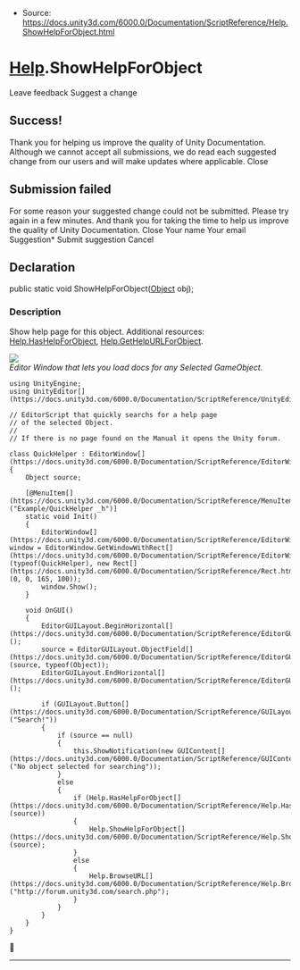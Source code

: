 * Source: https://docs.unity3d.com/6000.0/Documentation/ScriptReference/Help.ShowHelpForObject.html

#  [Help](https://docs.unity3d.com/6000.0/Documentation/ScriptReference/Help.html).ShowHelpForObject
Leave feedback
Suggest a change
## Success!
Thank you for helping us improve the quality of Unity Documentation. Although we cannot accept all submissions, we do read each suggested change from our users and will make updates where applicable.
Close
## Submission failed
For some reason your suggested change could not be submitted. Please <a>try again</a> in a few minutes. And thank you for taking the time to help us improve the quality of Unity Documentation.
Close
Your name Your email Suggestion* Submit suggestion
Cancel
## Declaration
public static void ShowHelpForObject([Object](https://docs.unity3d.com/6000.0/Documentation/ScriptReference/Object.html) obj); 
### Description
Show help page for this object.
Additional resources: [Help.HasHelpForObject](https://docs.unity3d.com/6000.0/Documentation/ScriptReference/Help.HasHelpForObject.html), [Help.GetHelpURLForObject](https://docs.unity3d.com/6000.0/Documentation/ScriptReference/Help.GetHelpURLForObject.html).  
  
![](https://docs.unity3d.com/6000.0/Documentation/StaticFiles/ScriptRefImages/QuickHelper.png)  
_Editor Window that lets you load docs for any Selected GameObject._
```
using UnityEngine;
using UnityEditor[](https://docs.unity3d.com/6000.0/Documentation/ScriptReference/UnityEditor.html);  
  
// EditorScript that quickly searchs for a help page
// of the selected Object.
//
// If there is no page found on the Manual it opens the Unity forum.  
  
class QuickHelper : EditorWindow[](https://docs.unity3d.com/6000.0/Documentation/ScriptReference/EditorWindow.html)
{
    Object source;  
  
    [@MenuItem[](https://docs.unity3d.com/6000.0/Documentation/ScriptReference/MenuItem.html)("Example/QuickHelper _h")]
    static void Init()
    {
        EditorWindow[](https://docs.unity3d.com/6000.0/Documentation/ScriptReference/EditorWindow.html) window = EditorWindow.GetWindowWithRect[](https://docs.unity3d.com/6000.0/Documentation/ScriptReference/EditorWindow.GetWindowWithRect.html)(typeof(QuickHelper), new Rect[](https://docs.unity3d.com/6000.0/Documentation/ScriptReference/Rect.html)(0, 0, 165, 100));
        window.Show();
    }  
  
    void OnGUI()
    {
        EditorGUILayout.BeginHorizontal[](https://docs.unity3d.com/6000.0/Documentation/ScriptReference/EditorGUILayout.BeginHorizontal.html)();
        source = EditorGUILayout.ObjectField[](https://docs.unity3d.com/6000.0/Documentation/ScriptReference/EditorGUILayout.ObjectField.html)(source, typeof(Object));
        EditorGUILayout.EndHorizontal[](https://docs.unity3d.com/6000.0/Documentation/ScriptReference/EditorGUILayout.EndHorizontal.html)();  
  
        if (GUILayout.Button[](https://docs.unity3d.com/6000.0/Documentation/ScriptReference/GUILayout.Button.html)("Search!"))
        {
            if (source == null)
            {
                this.ShowNotification(new GUIContent[](https://docs.unity3d.com/6000.0/Documentation/ScriptReference/GUIContent.html)("No object selected for searching"));
            }
            else
            {
                if (Help.HasHelpForObject[](https://docs.unity3d.com/6000.0/Documentation/ScriptReference/Help.HasHelpForObject.html)(source))
                {
                    Help.ShowHelpForObject[](https://docs.unity3d.com/6000.0/Documentation/ScriptReference/Help.ShowHelpForObject.html)(source);
                }
                else
                {
                    Help.BrowseURL[](https://docs.unity3d.com/6000.0/Documentation/ScriptReference/Help.BrowseURL.html)("http://forum.unity3d.com/search.php");
                }
            }
        }
    }
}

```

* * *
